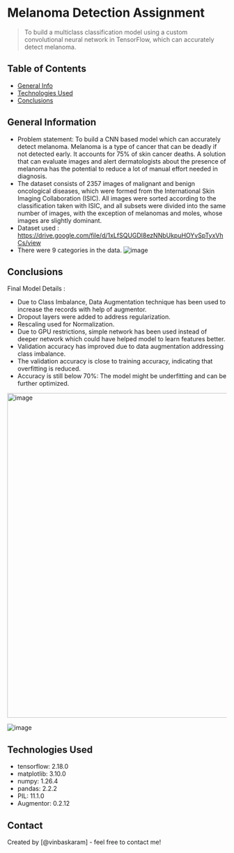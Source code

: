 # Melanoma Detection Assignment
> To build a multiclass classification model using a custom convolutional neural network in TensorFlow, which can accurately detect melanoma. 


## Table of Contents
* [General Info](#general-information)
* [Technologies Used](#technologies-used)
* [Conclusions](#conclusions)

<!-- You can include any other section that is pertinent to your problem -->

## General Information
- Problem statement: To build a CNN based model which can accurately detect melanoma. Melanoma is a type of cancer that can be deadly if not detected early. It accounts for 75% of skin cancer deaths. A solution that can evaluate images and alert dermatologists about the presence of melanoma has the potential to reduce a lot of manual effort needed in diagnosis.
- The dataset consists of 2357 images of malignant and benign oncological diseases, which were formed from the International Skin Imaging Collaboration (ISIC). All images were sorted according to the classification taken with ISIC, and all subsets were divided into the same number of images, with the exception of melanomas and moles, whose images are slightly dominant.
- Dataset used : https://drive.google.com/file/d/1xLfSQUGDl8ezNNbUkpuHOYvSpTyxVhCs/view
- There were 9 categories in the data.
![image](https://github.com/user-attachments/assets/2ce6f6bb-e552-4839-9ed9-4977b19e5f66)



## Conclusions
Final Model Details : 
- Due to Class Imbalance, Data Augmentation technique has been used to increase the records with help of augmentor. 
- Dropout layers were added to address regularization. 
- Rescaling used for Normalization. 
- Due to GPU restrictions, simple network has been used instead of deeper network which could have helped model to learn features better.
- Validation accuracy has improved due to data augmentation addressing class imbalance.
- The validation accuracy is close to training accuracy, indicating that overfitting is reduced.
- Accuracy is still below 70%: The model might be underfitting and can be further optimized.
  
<img width="746" alt="image" src="https://github.com/user-attachments/assets/61b93c6b-283b-4d74-90d9-16958b7d168a" />

![image](https://github.com/user-attachments/assets/35c26a3f-3587-40fd-8251-bbd688a0cd53)


## Technologies Used
- tensorflow: 2.18.0
- matplotlib: 3.10.0
- numpy: 1.26.4
- pandas: 2.2.2
- PIL: 11.1.0
- Augmentor: 0.2.12
<!-- As the libraries versions keep on changing, it is recommended to mention the version of library used in this project -->


## Contact
Created by [@vinbaskaram] - feel free to contact me!


<!-- Optional -->
<!-- ## License -->
<!-- This project is open source and available under the [... License](). -->

<!-- You don't have to include all sections - just the one's relevant to your project -->
